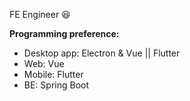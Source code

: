 FE Engineer 😆

**Programming preference:**

- Desktop app: Electron & Vue || Flutter
- Web: Vue
- Mobile: Flutter
- BE: Spring Boot
